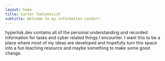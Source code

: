 ```yaml
---
layout: home
title: Carter Tomlenovich
subtitle: Welcome to my information center!
---
```




hyperlisk.dev contains all of the personal understanding and recorded information for tasks and cyber related things I encounter. I want this to be a place where most of my ideas are developed and hopefully turn this space into a fun teaching resource and maybe something to make some good change.







